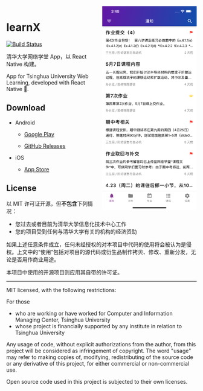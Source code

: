 <img align="right" width="250" src="docs/screenshots/1.png" />

# learnX

[![Build Status](https://travis-ci.com/robertying/learnX.svg?branch=master)](https://travis-ci.com/robertying/learnX)

清华大学网络学堂 App，以 React Native 构建。

App for Tsinghua University Web Learning, developed with React Native 🎉.

## Download

- Android

  - [Google Play](https://play.google.com/store/apps/details?id=io.robertying.learnx)

  - [GitHub Releases](https://github.com/robertying/learnX/releases)

- iOS

  - [App Store](https://itunes.apple.com/cn/app/learnx-thu-web-learning/id1459073115?ls=1&mt=8)

## License

以 MIT 许可证开源，但**不包含**下列情况：

- 您过去或者目前为清华大学信息化技术中心工作
- 您的项目受到任何与清华大学有关的机构的经济资助

如果上述任意条件成立，任何未经授权的对本项目中代码的使用将会被认为是侵权。上文中的“使用”包括对项目的源代码或衍生品制作拷贝、修改、重新分发，无论是否用作商业用途。

本项目中使用的开源项目则应用其自带的许可证。

---

MIT licensed, with the following restrictions:

For those

- who are working or have worked for Computer and Information Managing Center, Tsinghua University
- whose project is financially supported by any institute in relation to Tsinghua University

Any usage of code, without explicit authorizations from the author, from this project will be considered as infringement of copyright. The word "usage" may refer to making copies of, modifying, redistributing of the source code or any derivative of this project, for either commercial or non-commercial use.

Open source code used in this project is subjected to their own licenses.
